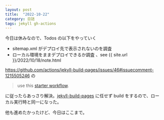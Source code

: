 ```yaml
---
layout: post
title:  "2022-10-22"
category: 日誌
tags: jekyll gh-actions
---
```


今日は休みなので、Todos の以下をやっていく

* sitemap.xml がデプロイ先で表示されないのを調査
* ローカル環境をままデプロイできるか調査 、see {{ site.url }}/2022/10/18/note.html

https://github.com/actions/jekyll-build-pages/issues/46#issuecomment-1215505246 の

> use this [starter workflow](https://github.com/actions/starter-workflows/blob/main/pages/jekyll.yml).

に従ったらあっさり解決。[jekyll-build-pages](https://github.com/actions/jekyll-build-pages) に任せず build をするので、ローカル実行時と同一になった。

他も進めたかったけど、今日はここまで。
